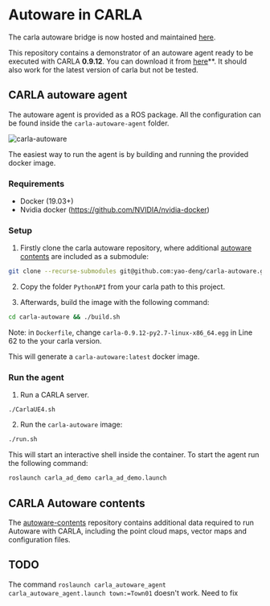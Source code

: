 # Autoware in CARLA

The carla autoware bridge is now hosted and maintained [here](https://github.com/Autoware-AI/simulation/tree/master/carla_simulator_bridge).

This repository contains a demonstrator of an autoware agent ready to be executed with CARLA **0.9.12**. You can download it from [here](https://github.com/carla-simulator/carla/releases/tag/0.9.12)**. It should also work for the latest version of carla but not be tested.

## CARLA autoware agent
The autoware agent is provided as a ROS package. All the configuration can be found inside the `carla-autoware-agent` folder.

![carla-autoware](docs/images/carla_autoware.png)

The easiest way to run the agent is by building and running the provided docker image.

### Requirements

- Docker (19.03+)
- Nvidia docker (https://github.com/NVIDIA/nvidia-docker)

### Setup

1. Firstly clone the carla autoware repository, where additional [autoware contents](https://bitbucket.org/carla-simulator/autoware-contents.git) are included as a submodule:

```sh
git clone --recurse-submodules git@github.com:yao-deng/carla-autoware.git
```
2. Copy the folder `PythonAPI` from your carla path to this project.

3. Afterwards, build the image with the following command:

```sh
cd carla-autoware && ./build.sh
```
Note: in `Dockerfile`, change `carla-0.9.12-py2.7-linux-x86_64.egg` in Line 62 to the your carla version.

This will generate a `carla-autoware:latest` docker image.

### Run the agent

1. Run a CARLA server.

```
./CarlaUE4.sh
```

2. Run the `carla-autoware` image: 

```sh
./run.sh
```

This will start an interactive shell inside the container. To start the agent run the following command:

```sh
roslaunch carla_ad_demo carla_ad_demo.launch
```

## CARLA Autoware contents
The [autoware-contents](https://bitbucket.org/carla-simulator/autoware-contents.git) repository contains additional data required to run Autoware with CARLA, including the point cloud maps, vector maps and configuration files.

## TODO
The command `roslaunch carla_autoware_agent carla_autoware_agent.launch town:=Town01` doesn't work. Need to fix